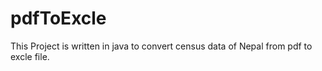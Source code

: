 # pdfToExcle
This Project is written in java to convert census data of Nepal from pdf to excle file.
